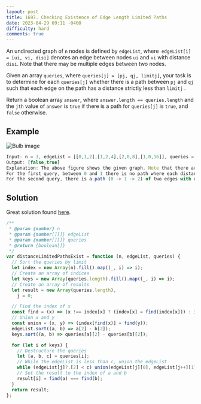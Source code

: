 ```yaml
---
layout: post
title: 1697. Checking Existence of Edge Length Limited Paths
date: 2023-04-29 09:11 -0400
difficulty: hard
comments: true
---
```


An undirected graph of `n` nodes is defined by `edgeList`, where` edgeList[i] = [ui, vi, disi]` denotes an edge between nodes `ui` and `vi` with distance `disi`. Note that there may be multiple edges between two nodes.

Given an array `queries`, where `queries[j] = [pj, qj, limitj]`, your task is to determine for each `queries[j]` whether there is a path between `pj` and `qj` such that each edge on the path has a distance strictly less than `limitj` .

Return a boolean array `answer`, where `answer.length == queries.length` and the `jth` value of `answer` is `true` if there is a path for `queries[j]` is `true`, and `false` otherwise.

## Example

<img src="{{ site.baseurl }}/assets/images/apr-29.jpg" alt="Bulb image" />

```javascript
Input: n = 3, edgeList = [[0,1,2],[1,2,4],[2,0,8],[1,0,16]], queries = [[0,1,2],[0,2,5]]
Output: [false,true]
Explanation: The above figure shows the given graph. Note that there are two overlapping edges between 0 and 1 with distances 2 and 16.
For the first query, between 0 and 1 there is no path where each distance is less than 2, thus we return false for this query.
For the second query, there is a path (0 -> 1 -> 2) of two edges with distances less than 5, thus we return true for this query.
```

## Solution

Great solution found [here](https://leetcode.com/problems/checking-existence-of-edge-length-limited-paths/solutions/3464871/simple-javascript-solution/?orderBy=most_votes&languageTags=javascript).

```javascript
/**
 * @param {number} n
 * @param {number[][]} edgeList
 * @param {number[][]} queries
 * @return {boolean[]}
 */
var distanceLimitedPathsExist = function (n, edgeList, queries) {
  // Sort the queries by limit
  let index = new Array(n).fill().map((_, i) => i);
  // Create an array of indices
  let keys = new Array(queries.length).fill().map((_, i) => i);
  // Create an array of results
  let result = new Array(queries.length),
    j = 0;

  // Find the index of x
  const find = (x) => (x !== index[x] ? (index[x] = find(index[x])) : index[x]);
  // Union x and y
  const union = (x, y) => (index[find(x)] = find(y));
  edgeList.sort((a, b) => a[2] - b[2]);
  keys.sort((a, b) => queries[a][2] - queries[b][2]);

  for (let i of keys) {
    // Destructure the queries
    let [a, b, c] = queries[i];
    // While the edgeList is less than c, union the edgeList
    while (edgeList[j]?.[2] < c) union(edgeList[j][0], edgeList[j++][1]);
    // Set the result to the index of a and b
    result[i] = find(a) === find(b);
  }
  return result;
};
```
